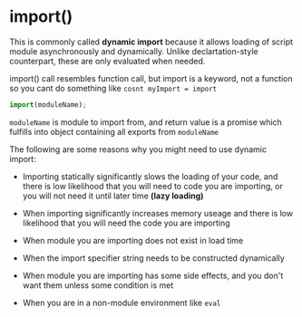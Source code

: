# import()

This is commonly called **dynamic import** because it allows loading of script module asynchronously and dynamically. Unlike declartation-style counterpart, these are only evaluated when needed.

import() call resembles function call, but import is a keyword, not a function so you cant do something like `cosnt myImport = import`

```js
import(moduleName);
```

`moduleName` is module to import from, and return value is a promise which fulfills into object containing all exports from `moduleName`

The following are some reasons why you might need to use dynamic import:

- Importing statically significantly slows the loading of your code, and there is low likelihood that you will need to code you are importing, or you will not need it until later time **(lazy loading)**

- When importing significantly increases memory useage and there is low likelihood that you will need the code you are importing

- When module you are importing does not exist in load time

- When the import specifier string needs to be constructed dynamically

- When module you are importing has some side effects, and you don't want them unless some condition is met

- When you are in a non-module environment like `eval`
